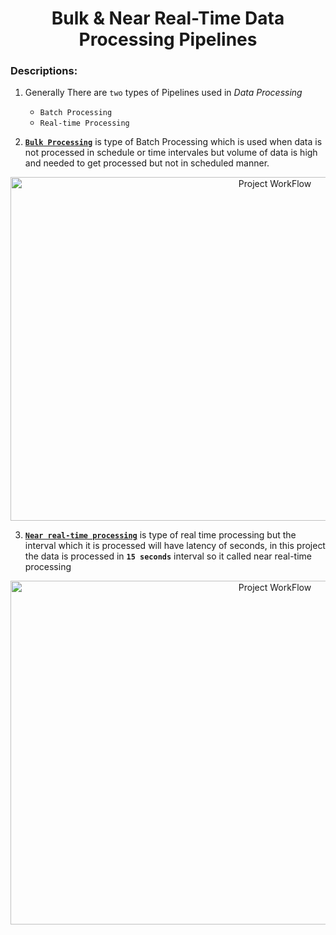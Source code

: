 <h1 align="center"> Bulk & Near Real-Time Data Processing Pipelines </h1>

<h3> Descriptions:</h3>

1. Generally There are `two` types of Pipelines used in _Data Processing_

    - `Batch Processing`
    - `Real-time Processing`

2. [**`Bulk Processing`**](https://github.com/pnraj/Projects/tree/master/AWS%3A%20Bulk%20%26%20Near%20Real-Time%20Pipelines/Spark-Enabled%20Extraction%20and%20Loading%20Into%20AWS%20RDS) is type of Batch Processing which is used when data is not processed in schedule or time intervales but volume of data is high and needed to get processed but not in scheduled manner.

<p align="center">
  <img src="https://github.com/pnraj/Projects/assets/29162796/f6e07a28-dce6-4fb2-8795-ddb8f46b16b8" alt="Project WorkFlow" width="830" height="550">
 </p>

3. [**`Near real-time processing`**](https://github.com/pnraj/Projects/tree/master/AWS%3A%20Bulk%20%26%20Near%20Real-Time%20Pipelines/API%20TO%20RDS%20USING%20LAMBDA%20WITH%20SLACK%20ERROR%20MONITORING) is type of real time processing but the interval which it is processed will have latency of seconds, in this project the data is processed in **`15 seconds`** interval so it called near real-time processing

<p align="center">
  <img src="https://github.com/pnraj/Projects/assets/29162796/fe89c91f-a1ab-46e9-b589-4e9ef1bafa5a" alt="Project WorkFlow" width="830" height="550">
</p>
